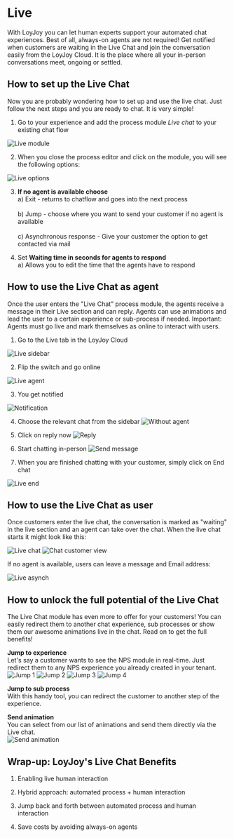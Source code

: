 # Live 

With LoyJoy you can let human experts support your automated chat experiences. Best of all, always-on agents are not required! Get notified when customers are waiting in the Live Chat and join the conversation easily from the LoyJoy Cloud. It is the place where all your in-person conversations meet, ongoing or settled.

## How to set up the Live Chat

Now you are probably wondering how to set up and use the live chat. Just follow the next steps and you are ready to chat. It is very simple! 
 
1. Go to your experience and add the process module <i>Live chat</i> to your existing chat flow

![Live module](live_module.png "Live module")


2. When you close the process editor and click on the module, you will see the following options:

![Live options](live_options.png "Live options")

3. <b>If no agent is available choose</b> 
<br>a) Exit - returns to chatflow and goes into the next process</br> 
<br>b) Jump - choose where you want to send your customer if no agent is available</br> 
<br>c) Asynchronous response - Give your customer the option to get contacted via mail</br> 

4. Set <b>Waiting time in seconds for agents to respond</b> 
<br>a) Allows you to edit the time that the agents have to respond</br> 


## How to use the Live Chat as agent
Once the user enters the "Live Chat" process module, the agents receive a message in their Live section and can reply. Agents can use animations and lead the user to a certain experience or sub-process if needed. Important: Agents must go live and mark themselves as online to interact with users.


1. Go to the Live tab in the LoyJoy Cloud

![Live sidebar](live_sidebar.png "Live sidebar")


2. Flip the switch and go online

![Live agent](live_agent_online.png "Live agent")

3. You get notified

![Notification](notification.png "Notification")

4. Choose the relevant chat from the sidebar
![Without agent](without_agent.png "Without agent")

5. Click on reply now
![Reply](reply_now.png "Reply")

6. Start chatting in-person
![Send message](chat_agent_view.png "Send message")

7. When you are finished chatting with your customer, simply click on End chat

![Live end](live_end.png "Live end")

## How to use the Live Chat as user
Once customers enter the live chat, the conversation is marked as "waiting" in the live section and an agent can take over the chat. When the live chat starts it might look like this:

![Live chat](live_chat.png "Live chat")
![Chat customer view](chat_customer_view.png "Chat customer view")


If no agent is available, users can leave a message and Email address:

![Live asynch](live_chat_asynch.png "Live asynch")



## How to unlock the full potential of the Live Chat
The Live Chat module has even more to offer for your customers! You can easily redirect them to another chat experience, sub processes or show them our awesome animations live in the chat. Read on to get the full benefits!

<b>Jump to experience</b>
<br>Let's say a customer wants to see the NPS module in real-time. Just redirect them to any NPS experience you already created in your tenant. </br>
![Jump 1](jump_to_experience_1.png "Jump 1")
![Jump 2](jump_to_experience_2.png "Jump 2")
![Jump 3](jump_to_experience_3.png "Jump 3")
![Jump 4](jump_to_experience_4.png "Jump 4")

<b>Jump to sub process</b>
<br>With this handy tool, you can redirect the customer to another step of the experience. </br>

<b>Send animation</b>
<br>You can select from our list of animations and send them directly via the Live chat. </br>
![Send animation](send_animation.png "Send animation")



## Wrap-up: LoyJoy's Live Chat Benefits


1. Enabling live human interaction

2. Hybrid approach: automated process + human interaction

3. Jump back and forth between automated process and human interaction

4. Save costs by avoiding always-on agents
